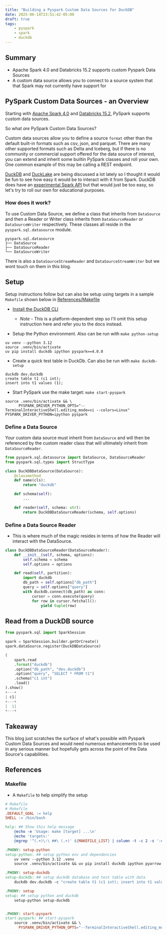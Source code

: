 ```yaml
---
title: "Building a Pyspark Custom Data Sources for DuckDB"
date: 2025-06-14T23:51:42-05:00
draft: true
tags:
    - pyspark
    - spark
    - duckdb
---
```


## Summary

- Apache Spark 4.0 and Databricks 15.2 supports custom Pyspark Data Sources
- A custom data source allows you to connect to a source system that that Spark may not currently have support for

## PySpark Custom Data Sources - an Overview

Starting with [Apache Spark 4.0](https://spark.apache.org/docs/latest/api/python/tutorial/sql/python_data_source.html) and [Databricks 15.2](https://docs.databricks.com/aws/en/pyspark/datasources), PySpark supports custom data sources.

So what *are* PySpark Custom Data Sources?

Custom data sources allow you to define a source `format` other than the default built-in formats such as csv, json, and parquet. There are many other supported formats such as Delta and Iceberg, but if there is no community or commercial support offered for the data source of interest, you can extend and inherit some builtin PySpark classes and roll your own. One common example of this may be calling a REST endpoint.

[DuckDB](https://duckdb.org/) and [DuckLake](https://ducklake.select/) are being discussed a lot lately so I thought it would be fun to see how easy it would be to interact with it from Spark. DuckDB does have an [experimental Spark API](https://duckdb.org/docs/stable/clients/python/spark_api) but that would just be too easy, so let's try to roll our own for educational purposes.

### How does it work?

To use Custom Data Source, we define a class that inherits from `DataSource` and then a Reader or Writer class inherits from `DataSourceReader` or `DataSourceWriter` respectively. These classes all reside in the `pyspark.sql.datasource` module.

```shell
pyspark.sql.datasource
├── DataSource
├── DataSourceReader
└── DataSourceWriter
```

There is also a `DataSourceStreamReader` and `DataSourceStreamWriter` but we wont touch on them in this blog.

## Setup

Setup instructions follow but can also be setup using targets in a sample `Makefile` shown below in [References/Makefile](#makefile)
- [Install the DuckDB CLI](https://duckdb.org/docs/installation)
    - *Note* - This is a platform-dependent step so I'll omit this setup instruction here and refer you to the docs instead.

- Setup the Python environment. Also can be run with `make python-setup`
```shell
uv venv --python 3.12
source .venv/bin/activate
uv pip install duckdb ipython pyspark==4.0.0
```
- Create a quick test table in DuckDb. Can also be run with `make duckdb-setup`

```shell
duckdb dev.duckdb
create table t1 (c1 int);
insert into t1 values (1);
```

- Start PySpark use the make target: `make start-pyspark`

```shell
source .venv/bin/activate && \
      PYSPARK_DRIVER_PYTHON_OPTS="--TerminalInteractiveShell.editing_mode=vi --colors=Linux" PYSPARK_DRIVER_PYTHON=ipython pyspark
```

### Define a Data Source

Your custom data source must inherit from `DataSource` and will then be referenced by the custom reader class that will ultimately inherit from `DataSourceReader`.

```python
from pyspark.sql.datasource import DataSource, DataSourceReader
from pyspark.sql.types import StructType

class DuckDBDataSource(DataSource):
    @classmethod
    def name(cls):
        return "duckdb"

    def schema(self):
        ...

    def reader(self, schema: str):
        return DuckDBDataSourceReader(schema, self.options)
```

### Define a Data Source Reader

- This is where much of the magic resides in terms of how the Reader will interact with the DataSource.

```python
class DuckDBDataSourceReader(DataSourceReader):
    def __init__(self, schema, options):
        self.schema = schema
        self.options = options

    def read(self, partition):
        import duckdb
        db_path = self.options["db_path"]
        query = self.options["query"]
        with duckdb.connect(db_path) as conn:
            cursor = conn.execute(query)
            for row in cursor.fetchall():
                yield tuple(row)
```

## Read from a DuckDB source

```python
from pyspark.sql import SparkSession

spark = SparkSession.builder.getOrCreate()
spark.dataSource.register(DuckDBDataSource)

(
    spark.read
    .format("duckdb")
    .option("db_path", "dev.duckdb")
    .option("query", "SELECT * FROM t1")
    .schema("c1 int")
    .load()
).show()
+---+
| c1|
+---+
|  1|
+---+
```

## Takeaway

This blog just scratches the surface of what's possible with Pyspark Custom Data Sources and would need numerous enhancements to be used in any serious manner but hopefully gets across the point of the Data Source's capabilities.

## References

### Makefile

- A `Makefile` to help simplify the setup

```Makefile
# Makefile
# Makefile
.DEFAULT_GOAL := help
SHELL := /bin/bash

help: ## Show this help message
	@echo -e 'Usage: make [target] ...\n'
	@echo 'targets:'
	@egrep '^(.+)\:\ ##\ (.+)' ${MAKEFILE_LIST} | column -t -c 2 -s ':#'

.PHONY: setup-python
setup-python: ## setup python env and dependencies
	uv venv --python 3.12 .venv
	source .venv/bin/activate && uv pip install duckdb ipython pyarrow pyspark==4.0.0

.PHONY: setup-duckdb
setup-duckdb: ## setup duckdb database and test table with data
	duckdb dev.duckdb -c "create table t1 (c1 int); insert into t1 values (1);"

.PHONY: setup
setup: ## setup python and duckdb
	setup-python setup-duckdb


.PHONY: start-pyspark
start-pyspark: ## start-pyspark
	source .venv/bin/activate && \
      PYSPARK_DRIVER_PYTHON_OPTS="--TerminalInteractiveShell.editing_mode=vi --colors=Linux" PYSPARK_DRIVER_PYTHON=ipython pyspark
```